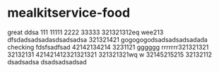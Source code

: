 # mealkitservice-food
great
ddsa
111
11111
2222
33333
321321312eq  wee213
dfsdadsadsadasdsadsadsa
321321421
gogogogodsadsadsadsadada
checking
fdsfsadfsad
42142134214
3231121
gggggg
rrrrrrr321321321
32132131
421421412321321321
321321321wq  w
32145215215
32132112
dsadsadsa
dsadsadsadsad
